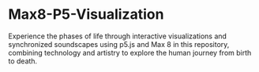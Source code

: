 # Max8-P5-Visualization
Experience the phases of life through interactive visualizations and synchronized soundscapes using p5.js and Max 8 in this repository, combining technology and artistry to explore the human journey from birth to death.

